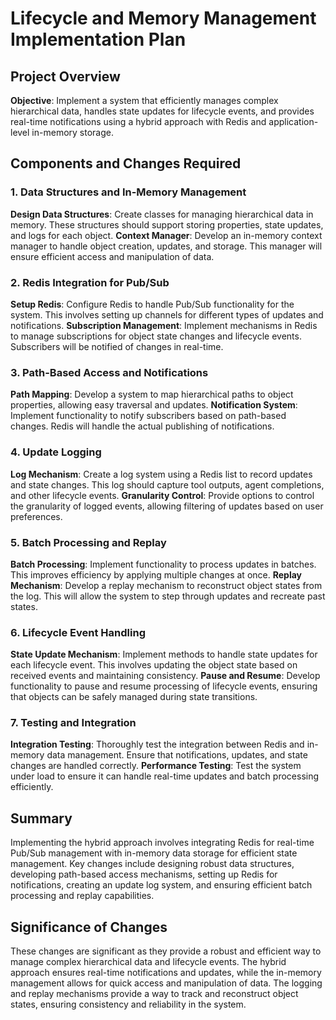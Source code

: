 # Lifecycle and Memory Management Implementation Plan

## Project Overview
**Objective**: Implement a system that efficiently manages complex hierarchical data, handles state updates for lifecycle events, and provides real-time notifications using a hybrid approach with Redis and application-level in-memory storage.

## Components and Changes Required

### 1. Data Structures and In-Memory Management
**Design Data Structures**: Create classes for managing hierarchical data in memory. These structures should support storing properties, state updates, and logs for each object.
**Context Manager**: Develop an in-memory context manager to handle object creation, updates, and storage. This manager will ensure efficient access and manipulation of data.

### 2. Redis Integration for Pub/Sub
**Setup Redis**: Configure Redis to handle Pub/Sub functionality for the system. This involves setting up channels for different types of updates and notifications.
**Subscription Management**: Implement mechanisms in Redis to manage subscriptions for object state changes and lifecycle events. Subscribers will be notified of changes in real-time.

### 3. Path-Based Access and Notifications
**Path Mapping**: Develop a system to map hierarchical paths to object properties, allowing easy traversal and updates.
**Notification System**: Implement functionality to notify subscribers based on path-based changes. Redis will handle the actual publishing of notifications.

### 4. Update Logging
**Log Mechanism**: Create a log system using a Redis list to record updates and state changes. This log should capture tool outputs, agent completions, and other lifecycle events.
**Granularity Control**: Provide options to control the granularity of logged events, allowing filtering of updates based on user preferences.

### 5. Batch Processing and Replay
**Batch Processing**: Implement functionality to process updates in batches. This improves efficiency by applying multiple changes at once.
**Replay Mechanism**: Develop a replay mechanism to reconstruct object states from the log. This will allow the system to step through updates and recreate past states.

### 6. Lifecycle Event Handling
**State Update Mechanism**: Implement methods to handle state updates for each lifecycle event. This involves updating the object state based on received events and maintaining consistency.
**Pause and Resume**: Develop functionality to pause and resume processing of lifecycle events, ensuring that objects can be safely managed during state transitions.

### 7. Testing and Integration
**Integration Testing**: Thoroughly test the integration between Redis and in-memory data management. Ensure that notifications, updates, and state changes are handled correctly.
**Performance Testing**: Test the system under load to ensure it can handle real-time updates and batch processing efficiently.

## Summary
Implementing the hybrid approach involves integrating Redis for real-time Pub/Sub management with in-memory data storage for efficient state management. Key changes include designing robust data structures, developing path-based access mechanisms, setting up Redis for notifications, creating an update log system, and ensuring efficient batch processing and replay capabilities.

## Significance of Changes
These changes are significant as they provide a robust and efficient way to manage complex hierarchical data and lifecycle events. The hybrid approach ensures real-time notifications and updates, while the in-memory management allows for quick access and manipulation of data. The logging and replay mechanisms provide a way to track and reconstruct object states, ensuring consistency and reliability in the system.
